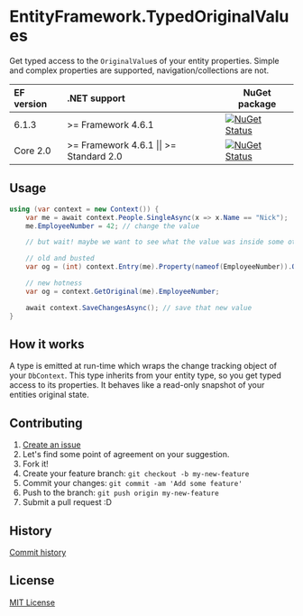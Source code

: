 # EntityFramework.TypedOriginalValues
Get typed access to the `OriginalValue`s of your entity properties. Simple and complex properties are supported, navigation/collections are not.

| EF version | .NET support                                    | NuGet package                                                                                                                                                                    |
|:-----------|:------------------------------------------------|----------------------------------------------------------------------------------------------------------------------------------------------------------------------------------|
| 6.1.3      | >= Framework 4.6.1                              | [![NuGet Status](http://img.shields.io/nuget/v/EntityFramework.TypedOriginalValues.svg?style=flat)](https://www.nuget.org/packages/EntityFramework.TypedOriginalValues/)         |
| Core 2.0   | >= Framework 4.6.1 &#124;&#124; >= Standard 2.0 | [![NuGet Status](http://img.shields.io/nuget/v/EntityFrameworkCore.TypedOriginalValues.svg?style=flat)](https://www.nuget.org/packages/EntityFrameworkCore.TypedOriginalValues/) |

## Usage
```csharp
using (var context = new Context()) {
	var me = await context.People.SingleAsync(x => x.Name == "Nick");
	me.EmployeeNumber = 42; // change the value

	// but wait! maybe we want to see what the value was inside some other mechanism, after we changed it (i.e. logging, auditing, etc.)

	// old and busted
	var og = (int) context.Entry(me).Property(nameof(EmployeeNumber)).OriginalValue;

	// new hotness
	var og = context.GetOriginal(me).EmployeeNumber;

	await context.SaveChangesAsync(); // save that new value
}
```

## How it works

A type is emitted at run-time which wraps the change tracking object of your `DbContext`. This type inherits from your entity type, so you get typed access to its properties. It behaves like a read-only snapshot of your entities original state.

## Contributing

1. [Create an issue](https://github.com/NickStrupat/EntityFramework.TypedOriginalValues/issues/new)
2. Let's find some point of agreement on your suggestion.
3. Fork it!
4. Create your feature branch: `git checkout -b my-new-feature`
5. Commit your changes: `git commit -am 'Add some feature'`
6. Push to the branch: `git push origin my-new-feature`
7. Submit a pull request :D

## History

[Commit history](https://github.com/NickStrupat/EntityFramework.TypedOriginalValues/commits/master)

## License

[MIT License](https://github.com/NickStrupat/EntityFramework.TypedOriginalValues/blob/master/README.md)
